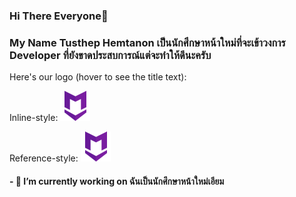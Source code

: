 ### Hi There Everyone👋

<h3>My Name Tusthep Hemtanon เป็นนักศึกษาหน้าใหม่ที่จะเข้าวงการ Developer ที่ยังขาดประสบการณ์แต่จะทำให้ดีนะครับ</h3>

Here's our logo (hover to see the title text):

Inline-style: 
![alt text](https://github.com/adam-p/markdown-here/raw/master/src/common/images/icon48.png "Logo Title Text 1")

Reference-style: 
![alt text][logo]

[logo]: https://github.com/adam-p/markdown-here/raw/master/src/common/images/icon48.png "Logo Title Text 2"


<h4>- 🔭 I’m currently working on ฉันเป็นนักศึกษาหน้าใหม่เอียม</h4>

<!--
**Pup077/Pup077** is a ✨ _special_ ✨ repository because its `README.md` (this file) appears on your GitHub profile.

Here are some ideas to get you started:

- 🔭 I’m currently working on ...
- 🌱 I’m currently learning ...
- 👯 I’m looking to collaborate on ...
- 🤔 I’m looking for help with ...
- 💬 Ask me about ...
- 📫 How to reach me: ...
- 😄 Pronouns: ...
- ⚡ Fun fact: ...
-->
